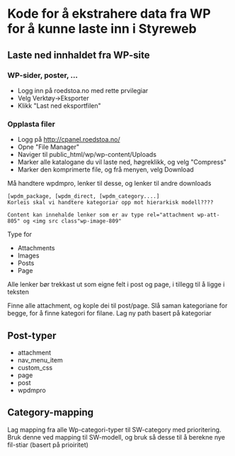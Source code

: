 # Kode for å ekstrahere data fra WP for å kunne laste inn i Styreweb

## Laste ned innhaldet fra WP-site

### WP-sider, poster, ...
* Logg inn på roedstoa.no med rette prvilegiar
* Velg Verktøy->Eksporter
* Klikk "Last ned eksportfilen"

### Opplasta filer
* Logg på http://cpanel.roedstoa.no/
* Opne "File Manager"
* Naviger til public_html/wp/wp-content/Uploads
* Marker alle katalogane du vil laste ned, høgreklikk, og velg "Compress"
* Marker den komprimerte file, og frå menyen, velg Download



Må handtere wpdmpro, lenker til desse, og lenker til andre downloads

    [wpdm_package, [wpdm_direct, [wpdm_category....]
    Korleis skal vi handtere kategoriar opp mot hierarkisk modell????

    Content kan innehalde lenker som er av type rel="attachment wp-att-805" og <img src class"wp-image-809"

Type for

* Attachments
* Images
* Posts
* Page

Alle lenker bør trekkast ut som eigne felt i post og page, i  tillegg til å ligge i teksten

Finne alle attachment, og kople dei til post/page. Slå saman kategoriane for begge, for å finne kategori for filane. Lag ny path basert på kategoriar



## Post-typer
* attachment
* nav_menu_item
* custom_css
* page
* post
* wpdmpro

## Category-mapping
Lag mapping fra alle Wp-categori-typer til SW-category med prioritering. Bruk denne ved mapping til SW-modell, og bruk så desse til å berekne nye fil-stiar (basert på prioiritet)